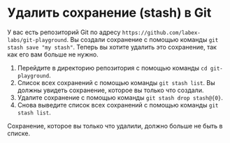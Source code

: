 # Удалить сохранение (stash) в Git

У вас есть репозиторий Git по адресу `https://github.com/labex-labs/git-playground`. Вы создали сохранение с помощью команды `git stash save "my stash"`. Теперь вы хотите удалить это сохранение, так как его вам больше не нужно.

1. Перейдите в директорию репозитория с помощью команды `cd git-playground`.
2. Список всех сохранений с помощью команды `git stash list`. Вы должны увидеть сохранение, которое вы только что создали.
3. Удалите сохранение с помощью команды `git stash drop stash@{0}`.
4. Снова выведите список всех сохранений с помощью команды `git stash list`.

Сохранение, которое вы только что удалили, должно больше не быть в списке.
